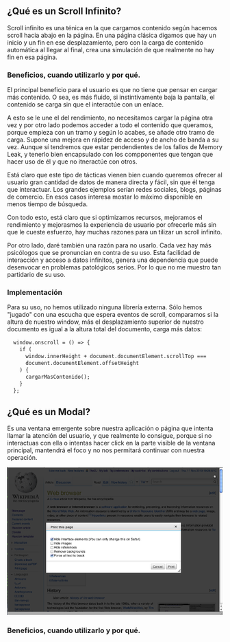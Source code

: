 ## ¿Qué es un Scroll Infinito?

Scroll infinito es una ténica en la que cargamos contenido según hacemos scroll hacia abajo en la página. En una página clásica digamos que hay un inicio y un fin en ese desplazamiento, pero con la carga de contenido automática al llegar al final, crea una simulación de que realmente no hay fin en esa página.

### Beneficios, cuando utilizarlo y por qué.

El principal beneficio para el usuario es que no tiene que pensar en cargar más contenido. O sea, es más fluido, si instintivamente baja la pantalla, el contenido se carga sin que el interactúe con un enlace. 

A esto se le une el del rendimiento, no necesitamos cargar la página otra vez y por otro lado podemos acceder a todo el contenido que queramos, porque empieza con un tramo y según lo acabes, se añade otro tramo de carga. Supone una mejora en rápidez de acceso y de ancho de banda a su vez. Aunque sí tendremos que estar pendendientes de los fallos de Memory Leak, y tenerlo bien encapsulado con los compponentes que tengan que hacer uso de él y que no itneractúe con otros.

Está claro que este tipo de tácticas vienen bien cuando queremos ofrecer al usuario gran cantidad de datos de manera directa y fácil, sin que él tenga que interactuar. Los grandes ejemplos serían redes sociales, blogs, páginas de comercio. En esos casos interesa mostar lo máximo disponible en menos tiempo de búsqueda. 

Con todo esto, está claro que si optimizamos recursos, mejoramos el rendimiento y mejorasmos la experiencia de usuario por ofrecerle más sin que le cueste esfuerzo, hay muchas razones para un tilizar un scroll infinito.

Por otro lado, daré también una razón para no usarlo. Cada vez hay más psicólogos que se pronuncian en contra de su uso. Esta facilidad de interacción y acceso a datos infinitos, genera una dependencia que puede desenvocar en problemas patológicos serios. Por lo que no me muestro tan partidario de su uso.

### Implementación

Para su uso, no hemos utilizado ninguna librería externa. Sólo hemos "jugado" con una escucha que espera eventos de scroll, comparamos si la altura de nuestro window, más el desplazamiento superior de nuestro documento es igual a la altura total del documento, carga más datos:

```
  window.onscroll = () => {
    if (
      window.innerHeight + document.documentElement.scrollTop ===
      document.documentElement.offsetHeight
    ) {
      cargarMasContenido();
    }
  };
```

## ¿Qué es un Modal?

Es una ventana emergente sobre nuestra aplicación o página que intenta llamar la atención del usuario, y que realmente lo consigue, porque si no interactuas con ella o intentas hacer click en la parte visible de la ventana principal, mantendrá el foco y no nos permitará continuar con nuestra operación.  

![Soy una ventana modal de ejemplo](./images/Wikipedia_print_dialog.png)


### Beneficios, cuando utilizarlo y por qué.
